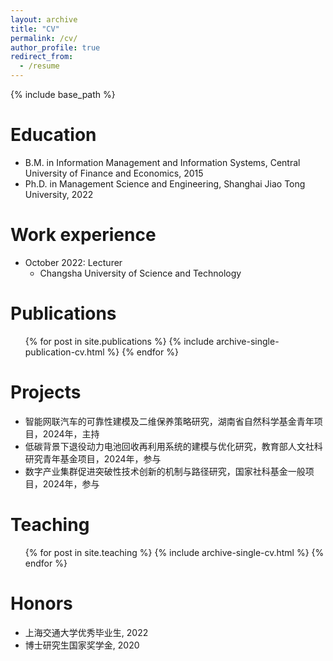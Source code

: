 ```yaml
---
layout: archive
title: "CV"
permalink: /cv/
author_profile: true
redirect_from:
  - /resume
---
```


{% include base_path %}

Education
======
* B.M. in Information Management and Information Systems, Central University of Finance and Economics, 2015
* Ph.D. in Management Science and Engineering, Shanghai Jiao Tong University, 2022

Work experience
======
* October 2022: Lecturer
  * Changsha University of Science and Technology

Publications
======
  <ul>{% for post in site.publications %}
    {% include archive-single-publication-cv.html %}
  {% endfor %}</ul>

Projects
======
* 智能网联汽车的可靠性建模及二维保养策略研究，湖南省自然科学基金青年项目，2024年，主持
* 低碳背景下退役动力电池回收再利用系统的建模与优化研究，教育部人文社科研究青年基金项目，2024年，参与
* 数字产业集群促进突破性技术创新的机制与路径研究，国家社科基金一般项目，2024年，参与
  
Teaching
======
  <ul>{% for post in site.teaching %}
    {% include archive-single-cv.html %}
  {% endfor %}</ul>
  
Honors
======
* 上海交通大学优秀毕业生, 2022
* 博士研究生国家奖学金, 2020
